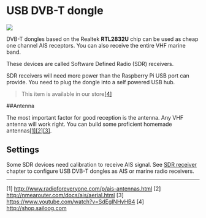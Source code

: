 # USB DVB-T dongle

![](sdr.png)

DVB-T dongles based on the Realtek **RTL2832U** chip can be used as cheap one channel AIS receptors. You can also receive the entire VHF marine band.

These devices are called Software Defined Radio (SDR) receivers.

SDR receivers will need more power than the Raspberry Pi USB port can provide. You need to plug the dongle into a self powered USB hub.

>This item is available in our store[[4]](http://shop.sailoog.com)

##Antenna

The most important factor for good reception is the antenna. Any VHF antenna will work right. You can build some proficient homemade antennas[[1]](http://www.radioforeveryone.com/p/ais-antennas.html)[[2]](http://nmearouter.com/docs/ais/aerial.html)[[3]](https://www.youtube.com/watch?v=SdEglNHyHB4).



## Settings

Some SDR devices need calibration to receive AIS signal. See [SDR receiver](/sdr-receiver.md) chapter to configure USB DVB-T dongles as AIS or marine radio receivers.

---

[1] http://www.radioforeveryone.com/p/ais-antennas.html [2] http://nmearouter.com/docs/ais/aerial.html [3] https://www.youtube.com/watch?v=SdEglNHyHB4 [4] http://shop.sailoog.com








